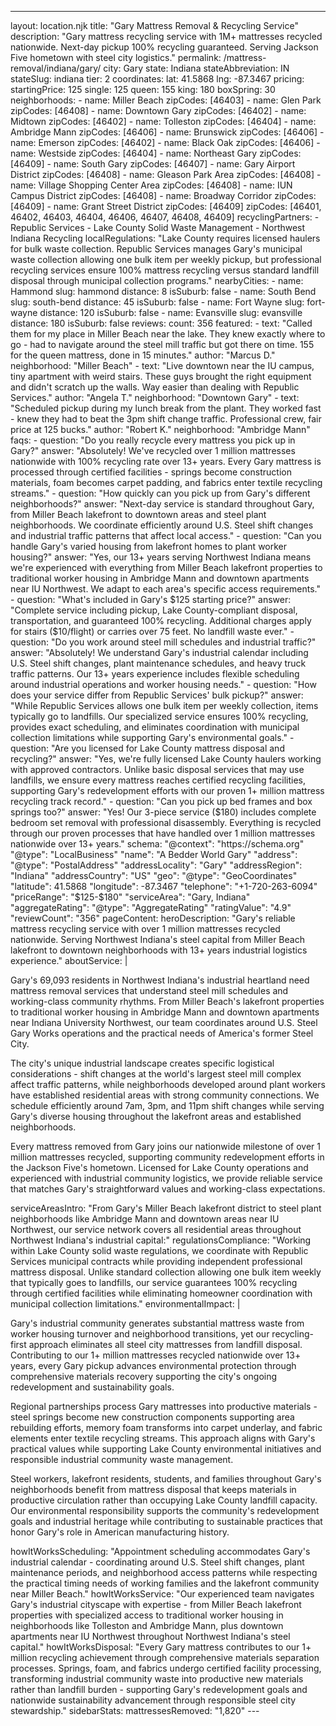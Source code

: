 ---
layout: location.njk
title: "Gary Mattress Removal & Recycling Service"
description: "Gary mattress recycling service with 1M+ mattresses recycled nationwide. Next-day pickup 100% recycling guaranteed. Serving Jackson Five hometown with steel city logistics."
permalink: /mattress-removal/indiana/gary/
city: Gary state: Indiana stateAbbreviation: IN stateSlug: indiana tier: 2 coordinates: lat: 41.5868 lng: -87.3467 pricing: startingPrice: 125 single: 125 queen: 155 king: 180 boxSpring: 30 neighborhoods: - name: Miller Beach zipCodes: [46403] - name: Glen Park zipCodes: [46408] - name: Downtown Gary zipCodes: [46402] - name: Midtown zipCodes: [46402] - name: Tolleston zipCodes: [46404] - name: Ambridge Mann zipCodes: [46406] - name: Brunswick zipCodes: [46406] - name: Emerson zipCodes: [46402] - name: Black Oak zipCodes: [46406] - name: Westside zipCodes: [46404] - name: Northeast Gary zipCodes: [46409] - name: South Gary zipCodes: [46407] - name: Gary Airport District zipCodes: [46408] - name: Gleason Park Area zipCodes: [46408] - name: Village Shopping Center Area zipCodes: [46408] - name: IUN Campus District zipCodes: [46408] - name: Broadway Corridor zipCodes: [46409] - name: Grant Street District zipCodes: [46409] zipCodes: [46401, 46402, 46403, 46404, 46406, 46407, 46408, 46409] recyclingPartners: - Republic Services - Lake County Solid Waste Management - Northwest Indiana Recycling localRegulations: "Lake County requires licensed haulers for bulk waste collection. Republic Services manages Gary's municipal waste collection allowing one bulk item per weekly pickup, but professional recycling services ensure 100% mattress recycling versus standard landfill disposal through municipal collection programs." nearbyCities: - name: Hammond slug: hammond distance: 8 isSuburb: false - name: South Bend slug: south-bend distance: 45 isSuburb: false - name: Fort Wayne slug: fort-wayne distance: 120 isSuburb: false - name: Evansville slug: evansville distance: 180 isSuburb: false reviews: count: 356 featured: - text: "Called them for my place in Miller Beach near the lake. They knew exactly where to go - had to navigate around the steel mill traffic but got there on time. 155 for the queen mattress, done in 15 minutes." author: "Marcus D." neighborhood: "Miller Beach" - text: "Live downtown near the IU campus, tiny apartment with weird stairs. These guys brought the right equipment and didn't scratch up the walls. Way easier than dealing with Republic Services." author: "Angela T." neighborhood: "Downtown Gary" - text: "Scheduled pickup during my lunch break from the plant. They worked fast - knew they had to beat the 3pm shift change traffic. Professional crew, fair price at 125 bucks." author: "Robert K." neighborhood: "Ambridge Mann" faqs: - question: "Do you really recycle every mattress you pick up in Gary?" answer: "Absolutely! We've recycled over 1 million mattresses nationwide with 100% recycling rate over 13+ years. Every Gary mattress is processed through certified facilities - springs become construction materials, foam becomes carpet padding, and fabrics enter textile recycling streams." - question: "How quickly can you pick up from Gary's different neighborhoods?" answer: "Next-day service is standard throughout Gary, from Miller Beach lakefront to downtown areas and steel plant neighborhoods. We coordinate efficiently around U.S. Steel shift changes and industrial traffic patterns that affect local access." - question: "Can you handle Gary's varied housing from lakefront homes to plant worker housing?" answer: "Yes, our 13+ years serving Northwest Indiana means we're experienced with everything from Miller Beach lakefront properties to traditional worker housing in Ambridge Mann and downtown apartments near IU Northwest. We adapt to each area's specific access requirements." - question: "What's included in Gary's $125 starting price?" answer: "Complete service including pickup, Lake County-compliant disposal, transportation, and guaranteed 100% recycling. Additional charges apply for stairs ($10/flight) or carries over 75 feet. No landfill waste ever." - question: "Do you work around steel mill schedules and industrial traffic?" answer: "Absolutely! We understand Gary's industrial calendar including U.S. Steel shift changes, plant maintenance schedules, and heavy truck traffic patterns. Our 13+ years experience includes flexible scheduling around industrial operations and worker housing needs." - question: "How does your service differ from Republic Services' bulk pickup?" answer: "While Republic Services allows one bulk item per weekly collection, items typically go to landfills. Our specialized service ensures 100% recycling, provides exact scheduling, and eliminates coordination with municipal collection limitations while supporting Gary's environmental goals." - question: "Are you licensed for Lake County mattress disposal and recycling?" answer: "Yes, we're fully licensed Lake County haulers working with approved contractors. Unlike basic disposal services that may use landfills, we ensure every mattress reaches certified recycling facilities, supporting Gary's redevelopment efforts with our proven 1+ million mattress recycling track record." - question: "Can you pick up bed frames and box springs too?" answer: "Yes! Our 3-piece service ($180) includes complete bedroom set removal with professional disassembly. Everything is recycled through our proven processes that have handled over 1 million mattresses nationwide over 13+ years." schema: "@context": "https://schema.org" "@type": "LocalBusiness" "name": "A Bedder World Gary" "address": "@type": "PostalAddress" "addressLocality": "Gary" "addressRegion": "Indiana" "addressCountry": "US" "geo": "@type": "GeoCoordinates" "latitude": 41.5868 "longitude": -87.3467 "telephone": "+1-720-263-6094" "priceRange": "$125-$180" "serviceArea": "Gary, Indiana" "aggregateRating": "@type": "AggregateRating" "ratingValue": "4.9" "reviewCount": "356" pageContent: heroDescription: "Gary's reliable mattress recycling service with over 1 million mattresses recycled nationwide. Serving Northwest Indiana's steel capital from Miller Beach lakefront to downtown neighborhoods with 13+ years industrial logistics experience." aboutService: | <p>Gary's 69,093 residents in Northwest Indiana's industrial heartland need mattress removal services that understand steel mill schedules and working-class community rhythms. From Miller Beach's lakefront properties to traditional worker housing in Ambridge Mann and downtown apartments near Indiana University Northwest, our team coordinates around U.S. Steel Gary Works operations and the practical needs of America's former Steel City.</p> <p>The city's unique industrial landscape creates specific logistical considerations - shift changes at the world's largest steel mill complex affect traffic patterns, while neighborhoods developed around plant workers have established residential areas with strong community connections. We schedule efficiently around 7am, 3pm, and 11pm shift changes while serving Gary's diverse housing throughout the lakefront areas and established neighborhoods.</p> <p>Every mattress removed from Gary joins our nationwide milestone of over 1 million mattresses recycled, supporting community redevelopment efforts in the Jackson Five's hometown. Licensed for Lake County operations and experienced with industrial community logistics, we provide reliable service that matches Gary's straightforward values and working-class expectations.</p> serviceAreasIntro: "From Gary's Miller Beach lakefront district to steel plant neighborhoods like Ambridge Mann and downtown areas near IU Northwest, our service network covers all residential areas throughout Northwest Indiana's industrial capital:" regulationsCompliance: "Working within Lake County solid waste regulations, we coordinate with Republic Services municipal contracts while providing independent professional mattress disposal. Unlike standard collection allowing one bulk item weekly that typically goes to landfills, our service guarantees 100% recycling through certified facilities while eliminating homeowner coordination with municipal collection limitations." environmentalImpact: | <p>Gary's industrial community generates substantial mattress waste from worker housing turnover and neighborhood transitions, yet our recycling-first approach eliminates all steel city mattresses from landfill disposal. Contributing to our 1+ million mattresses recycled nationwide over 13+ years, every Gary pickup advances environmental protection through comprehensive materials recovery supporting the city's ongoing redevelopment and sustainability goals.</p> <p>Regional partnerships process Gary mattresses into productive materials - steel springs become new construction components supporting area rebuilding efforts, memory foam transforms into carpet underlay, and fabric elements enter textile recycling streams. This approach aligns with Gary's practical values while supporting Lake County environmental initiatives and responsible industrial community waste management.</p> <p>Steel workers, lakefront residents, students, and families throughout Gary's neighborhoods benefit from mattress disposal that keeps materials in productive circulation rather than occupying Lake County landfill capacity. Our environmental responsibility supports the community's redevelopment goals and industrial heritage while contributing to sustainable practices that honor Gary's role in American manufacturing history.</p> howItWorksScheduling: "Appointment scheduling accommodates Gary's industrial calendar - coordinating around U.S. Steel shift changes, plant maintenance periods, and neighborhood access patterns while respecting the practical timing needs of working families and the lakefront community near Miller Beach." howItWorksService: "Our experienced team navigates Gary's industrial cityscape with expertise - from Miller Beach lakefront properties with specialized access to traditional worker housing in neighborhoods like Tolleston and Ambridge Mann, plus downtown apartments near IU Northwest throughout Northwest Indiana's steel capital." howItWorksDisposal: "Every Gary mattress contributes to our 1+ million recycling achievement through comprehensive materials separation processes. Springs, foam, and fabrics undergo certified facility processing, transforming industrial community waste into productive new materials rather than landfill burden - supporting Gary's redevelopment goals and nationwide sustainability advancement through responsible steel city stewardship." sidebarStats: mattressesRemoved: "1,820" ---
